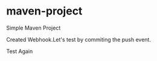 # maven-project

Simple Maven Project

Created Webhook.Let's test by commiting the push event.

Test Again

